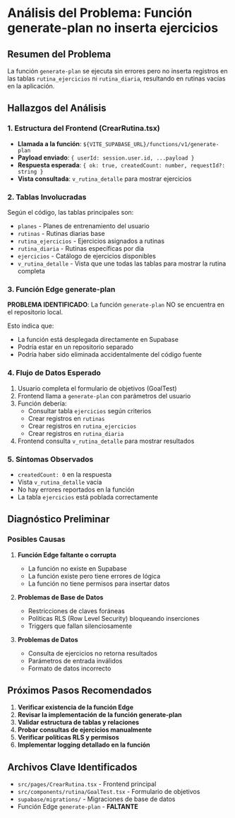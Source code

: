 # Análisis del Problema: Función generate-plan no inserta ejercicios

## Resumen del Problema

La función `generate-plan` se ejecuta sin errores pero no inserta registros en las tablas `rutina_ejercicios` ni `rutina_diaria`, resultando en rutinas vacías en la aplicación.

## Hallazgos del Análisis

### 1. Estructura del Frontend (CrearRutina.tsx)

- **Llamada a la función**: `${VITE_SUPABASE_URL}/functions/v1/generate-plan`
- **Payload enviado**: `{ userId: session.user.id, ...payload }`
- **Respuesta esperada**: `{ ok: true, createdCount: number, requestId?: string }`
- **Vista consultada**: `v_rutina_detalle` para mostrar ejercicios

### 2. Tablas Involucradas

Según el código, las tablas principales son:
- `planes` - Planes de entrenamiento del usuario
- `rutinas` - Rutinas diarias base
- `rutina_ejercicios` - Ejercicios asignados a rutinas
- `rutina_diaria` - Rutinas específicas por día
- `ejercicios` - Catálogo de ejercicios disponibles
- `v_rutina_detalle` - Vista que une todas las tablas para mostrar la rutina completa

### 3. Función Edge generate-plan

**PROBLEMA IDENTIFICADO**: La función `generate-plan` NO se encuentra en el repositorio local.

Esto indica que:
- La función está desplegada directamente en Supabase
- Podría estar en un repositorio separado
- Podría haber sido eliminada accidentalmente del código fuente

### 4. Flujo de Datos Esperado

1. Usuario completa el formulario de objetivos (GoalTest)
2. Frontend llama a `generate-plan` con parámetros del usuario
3. Función debería:
   - Consultar tabla `ejercicios` según criterios
   - Crear registros en `rutinas`
   - Crear registros en `rutina_ejercicios`
   - Crear registros en `rutina_diaria`
4. Frontend consulta `v_rutina_detalle` para mostrar resultados

### 5. Síntomas Observados

- `createdCount: 0` en la respuesta
- Vista `v_rutina_detalle` vacía
- No hay errores reportados en la función
- La tabla `ejercicios` está poblada correctamente

## Diagnóstico Preliminar

### Posibles Causas

1. **Función Edge faltante o corrupta**
   - La función no existe en Supabase
   - La función existe pero tiene errores de lógica
   - La función no tiene permisos para insertar datos

2. **Problemas de Base de Datos**
   - Restricciones de claves foráneas
   - Políticas RLS (Row Level Security) bloqueando inserciones
   - Triggers que fallan silenciosamente

3. **Problemas de Datos**
   - Consulta de ejercicios no retorna resultados
   - Parámetros de entrada inválidos
   - Formato de datos incorrecto

## Próximos Pasos Recomendados

1. **Verificar existencia de la función Edge**
2. **Revisar la implementación de la función generate-plan**
3. **Validar estructura de tablas y relaciones**
4. **Probar consultas de ejercicios manualmente**
5. **Verificar políticas RLS y permisos**
6. **Implementar logging detallado en la función**

## Archivos Clave Identificados

- `src/pages/CrearRutina.tsx` - Frontend principal
- `src/components/rutina/GoalTest.tsx` - Formulario de objetivos
- `supabase/migrations/` - Migraciones de base de datos
- Función Edge `generate-plan` - **FALTANTE**
